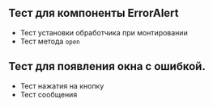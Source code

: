 ## Тест для компоненты ErrorAlert

- Тест установки обработчика при монтировании
- Тест метода `open`


## Тест для появления окна с ошибкой.

- Тест нажатия на кнопку
- Тест сообщения